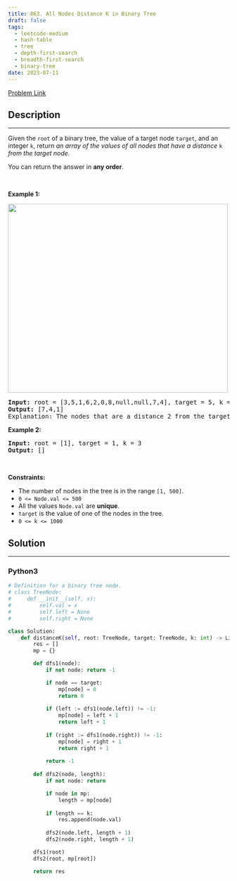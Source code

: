 ```yaml
---
title: 863. All Nodes Distance K in Binary Tree
draft: false
tags: 
  - leetcode-medium
  - hash-table
  - tree
  - depth-first-search
  - breadth-first-search
  - binary-tree
date: 2023-07-11
---
```


[Problem Link](https://leetcode.com/problems/all-nodes-distance-k-in-binary-tree/)

## Description

---
<p>Given the <code>root</code> of a binary tree, the value of a target node <code>target</code>, and an integer <code>k</code>, return <em>an array of the values of all nodes that have a distance </em><code>k</code><em> from the target node.</em></p>

<p>You can return the answer in <strong>any order</strong>.</p>

<p>&nbsp;</p>
<p><strong class="example">Example 1:</strong></p>
<img alt="" src="https://s3-lc-upload.s3.amazonaws.com/uploads/2018/06/28/sketch0.png" style="width: 500px; height: 429px;" />
<pre>
<strong>Input:</strong> root = [3,5,1,6,2,0,8,null,null,7,4], target = 5, k = 2
<strong>Output:</strong> [7,4,1]
Explanation: The nodes that are a distance 2 from the target node (with value 5) have values 7, 4, and 1.
</pre>

<p><strong class="example">Example 2:</strong></p>

<pre>
<strong>Input:</strong> root = [1], target = 1, k = 3
<strong>Output:</strong> []
</pre>

<p>&nbsp;</p>
<p><strong>Constraints:</strong></p>

<ul>
	<li>The number of nodes in the tree is in the range <code>[1, 500]</code>.</li>
	<li><code>0 &lt;= Node.val &lt;= 500</code></li>
	<li>All the values <code>Node.val</code> are <strong>unique</strong>.</li>
	<li><code>target</code> is the value of one of the nodes in the tree.</li>
	<li><code>0 &lt;= k &lt;= 1000</code></li>
</ul>


## Solution

---
### Python3
``` py title='all-nodes-distance-k-in-binary-tree'
# Definition for a binary tree node.
# class TreeNode:
#     def __init__(self, x):
#         self.val = x
#         self.left = None
#         self.right = None

class Solution:
    def distanceK(self, root: TreeNode, target: TreeNode, k: int) -> List[int]:
        res = []
        mp = {}

        def dfs1(node):
            if not node: return -1

            if node == target:
                mp[node] = 0
                return 0
            
            if (left := dfs1(node.left)) != -1:
                mp[node] = left + 1
                return left + 1
            
            if (right := dfs1(node.right)) != -1:
                mp[node] = right + 1
                return right + 1
            
            return -1
        
        def dfs2(node, length):
            if not node: return

            if node in mp:
                length = mp[node]
            
            if length == k:
                res.append(node.val)
            
            dfs2(node.left, length + 1)
            dfs2(node.right, length + 1)

        dfs1(root)
        dfs2(root, mp[root])

        return res
```


